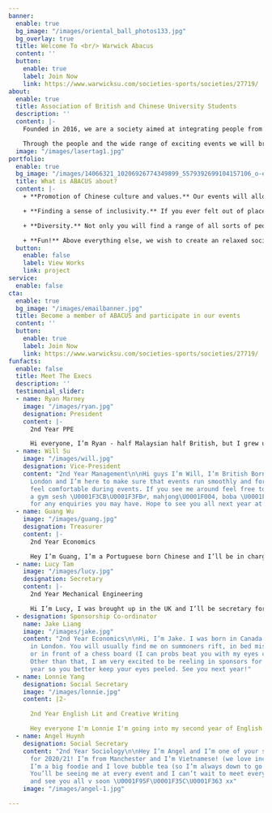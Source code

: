 ```yaml
---
banner:
  enable: true
  bg_image: "/images/oriental_ball_photos133.jpg"
  bg_overlay: true
  title: Welcome To <br/> Warwick Abacus
  content: ''
  button:
    enable: true
    label: Join Now
    link: https://www.warwicksu.com/societies-sports/societies/27719/
about:
  enable: true
  title: Association of British and Chinese University Students
  description: ''
  content: |-
    Founded in 2016, we are a society aimed at integrating people from all backgrounds sharing a common interest in Chinese and Asian culture. We do this through organising a variety of enjoyable events throughout the year. Dim Sum, bowling, Hot Pot and karaoke are some of the examples of events we have organised in the past. We hope to play a pivotal role in eliminating any barriers and misconceptions perceived to exist between student communities from different cultures and origins.

    Through the people and the wide range of exciting events we will bring you throughout the year, we hope you will have a happy and unforgettable university experience and establish lifelong friendships. Therefore, what have you got to lose? Come to have fun and meet new people at our next event!
  image: "/images/lasertag1.jpg"
portfolio:
  enable: true
  bg_image: "/images/14066321_10206926774349899_5579392699104157106_o-e1571562526696.jpg"
  title: What is ABACUS about?
  content: |-
    + **Promotion of Chinese culture and values.** Our events will allow you to experience this age old culture rich of unique fascinating traditions.

    + **Finding a sense of inclusivity.** If you ever felt out of place, you may just be able to find like-minded people who will understand you. We are a close community and we try to accommodate everyone with common interests. You will likely build bonds for life and create a home away from home!

    + **Diversity.** Not only you will find a range of all sorts of people with incredible international mindsets, yet woven together through the influence of a Chinese background. Nevertheless, we can also cater anyone with even the mildest interests in Chinese culture.

    + **Fun!** Above everything else, we wish to create an relaxed social environment for everyone to create cheerful memories and ever lasting relationships in the society.
  button:
    enable: false
    label: View Works
    link: project
service:
  enable: false
cta:
  enable: true
  bg_image: "/images/emailbanner.jpg"
  title: Become a member of ABACUS and participate in our events
  content: ''
  button:
    enable: true
    label: Join Now
    link: https://www.warwicksu.com/societies-sports/societies/27719/
funfacts:
  enable: false
  title: Meet The Execs
  description: ''
  testimonial_slider:
  - name: Ryan Marney
    image: "/images/ryan.jpg"
    designation: President
    content: |-
      2nd Year PPE

      Hi everyone, I’m Ryan - half Malaysian half British, but I grew up in Hong Kong. I'm excited to be your president for next year and I’ll do my best to make the society fun and inclusive! I love photography and will never say no to food (rip my budget). Also, my flush is definitely the worst. Looking forward to meeting everyone!
  - name: Will Su
    image: "/images/will.jpg"
    designation: Vice-President
    content: "2nd Year Management\n\nHi guys I’m Will, I’m British Born Chinese from
      London and I’m here to make sure that events run smoothly and for you guys to
      feel comfortable during events. If you see me around feel free to shout me for
      a gym sesh \U0001F3CB\U0001F3FB‍♂️, mahjong\U0001F004️, boba \U0001F964and ofc
      for any enquiries you may have. Hope to see you all next year at ABACUS events!"
  - name: Guang Wu
    image: "/images/guang.jpg"
    designation: Treasurer
    content: |-
      2nd Year Economics

      Hey I’m Guang, I’m a Portuguese born Chinese and I’ll be in charge of filling up the abacus bank account. I’ve always loved traveling, eating well, and making bad decisions. Catch me getting kicked out of a club and getting threatened by a priest in one night. I hope everyone enjoys what we’ve got planned for next year!
  - name: Lucy Tam
    image: "/images/lucy.jpg"
    designation: Secretary
    content: |-
      2nd Year Mechanical Engineering

      Hi I’m Lucy, I was brought up in the UK and I’ll be secretary for this year. I like to do origami and prop making and can usually be found at the buildspace working on some projects. I look forward to getting to know everyone in the society better and to support the rest of the exec to make this a great year ^^
  - designation: Sponsorship Co-ordinator
    name: Jake Liang
    image: "/images/jake.jpg"
    content: "2nd Year Economics\n\nHi, I’m Jake. I was born in Canada but now I live
      in London. You will usually find me on summoners rift, in bed missing my lectures
      or in front of a chess board (I can probs beat you with my eyes closed \U0001F92A).
      Other than that, I am very excited to be reeling in sponsors for y’all next
      year so you better keep your eyes peeled. See you next year!"
  - name: Lonnie Yang
    designation: Social Secretary
    image: "/images/lonnie.jpg"
    content: |2-

      2nd Year English Lit and Creative Writing

      Hey everyone I'm Lonnie I'm going into my second year of English Literature and Creative Writing. I'm from London, and I'm excited to be one of your (extremely responsible) social secs next year! I love cooking and all things food (and a bit of league on the side). I'm hoping to see everyone at our socials next year! I know quarantine's got everyone down right now at home but don't worry, I'll make you all red with Asian flush when we're back :))
  - name: Angel Huynh
    designation: Social Secretary
    content: "2nd Year Sociology\n\nHey I’m Angel and I’m one of your social secs
      for 2020/21! I’m from Manchester and I’m Vietnamese! (we love inclusivity\U0001F1FB\U0001F1F3)
      I’m a big foodie and I love bubble tea (so I’m always down to go for one \U0001F440)
      You’ll be seeing me at every event and I can’t wait to meet everyone! Stay safe
      and see you all v soon \U0001F95F\U0001F35C\U0001F363 xx"
    image: "/images/angel-1.jpg"

---
```

